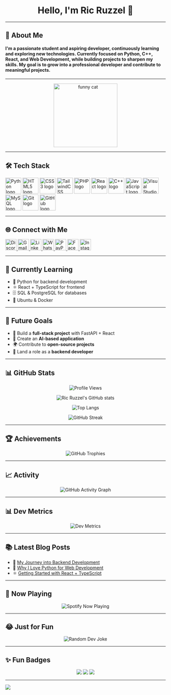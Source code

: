 <h1 align="center">Hello, I'm Ric Ruzzel 👋</h1>

---

<h2 align="left">🚀 About Me</h2>

<h4 align="left">
  I'm a passionate student and aspiring developer, continuously learning and exploring new technologies.  
  Currently focused on <b>Python, C++, React, and Web Development</b>, while building projects to sharpen my skills.  
  My goal is to grow into a professional developer and contribute to meaningful projects.
</h4>

---

<div align="center">
  <img height="200" src="https://media.tenor.com/E3MVEIoXf0cAAAAM/angry-cat.gif" alt="funny cat" />
</div>

---

<h2 align="left">🛠 Tech Stack</h2>

<div align="left">
  <img src="https://cdn.jsdelivr.net/gh/devicons/devicon/icons/python/python-original.svg" height="50" alt="Python logo" />
  <img src="https://cdn.jsdelivr.net/gh/devicons/devicon/icons/html5/html5-original.svg" height="50" alt="HTML5 logo" />
  <img src="https://cdn.jsdelivr.net/gh/devicons/devicon/icons/css3/css3-original.svg" height="50" alt="CSS3 logo" />
  <img src="https://cdn.jsdelivr.net/gh/devicons/devicon/icons/tailwindcss/tailwindcss-original-wordmark.svg" height="50" alt="TailwindCSS logo" />
  <img src="https://cdn.jsdelivr.net/gh/devicons/devicon/icons/php/php-original.svg" height="50" alt="PHP logo" />
  <img src="https://cdn.jsdelivr.net/gh/devicons/devicon/icons/react/react-original.svg" height="50" alt="React logo" />
  <img src="https://cdn.jsdelivr.net/gh/devicons/devicon/icons/cplusplus/cplusplus-original.svg" height="50" alt="C++ logo" />
  <img src="https://cdn.jsdelivr.net/gh/devicons/devicon/icons/javascript/javascript-original.svg" height="50" alt="JavaScript logo" />
  <img src="https://cdn.jsdelivr.net/gh/devicons/devicon/icons/visualstudio/visualstudio-plain.svg" height="50" alt="Visual Studio logo" />
  <img src="https://cdn.jsdelivr.net/gh/devicons/devicon/icons/mysql/mysql-original.svg" height="50" alt="MySQL logo" />
  <img src="https://cdn.jsdelivr.net/gh/devicons/devicon/icons/git/git-original.svg" height="50" alt="Git logo" />
  <img src="https://cdn.jsdelivr.net/gh/devicons/devicon/icons/github/github-original.svg" height="50" alt="GitHub logo" />
</div>

---

<h2 align="left">🌐 Connect with Me</h2>

<div align="left">
  <a href="https://discordapp.com/users/tashumii" target="_blank">
    <img src="https://img.shields.io/static/v1?message=Discord&logo=discord&label=&color=7289DA&logoColor=white&style=for-the-badge" height="35" alt="Discord" />
  </a>
  <a href="mailto:Ruzzel672@gmail.com" target="_blank">
    <img src="https://img.shields.io/static/v1?message=Gmail&logo=gmail&label=&color=D14836&logoColor=white&style=for-the-badge" height="35" alt="Gmail" />
  </a>
  <a href="https://www.linkedin.com/in/YOUR-LINKEDIN-USERNAME" target="_blank">
    <img src="https://img.shields.io/static/v1?message=LinkedIn&logo=linkedin&label=&color=0077B5&logoColor=white&style=for-the-badge" height="35" alt="LinkedIn" />
  </a>
  <a href="https://wa.me/YOUR-NUMBER" target="_blank">
    <img src="https://img.shields.io/static/v1?message=WhatsApp&logo=whatsapp&label=&color=25D366&logoColor=white&style=for-the-badge" height="35" alt="WhatsApp" />
  </a>
  <a href="https://www.paypal.me/YOUR-USERNAME" target="_blank">
    <img src="https://img.shields.io/static/v1?message=PayPal&logo=paypal&label=&color=00457C&logoColor=white&style=for-the-badge" height="35" alt="PayPal" />
  </a>
  <a href="https://www.facebook.com/ric.ruzzel.badlis/" target="_blank">
    <img src="https://img.shields.io/static/v1?message=Facebook&logo=facebook&label=&color=1877F2&logoColor=white&style=for-the-badge" height="35" alt="Facebook" />
  </a>
  <a href="https://www.instagram.com/YOUR-INSTAGRAM-USERNAME" target="_blank">
    <img src="https://img.shields.io/static/v1?message=Instagram&logo=instagram&label=&color=E4405F&logoColor=white&style=for-the-badge" height="35" alt="Instagram" />
  </a>
</div>

---

## 📖 Currently Learning

- 🐍 Python for backend development  
- ⚛️ React + TypeScript for frontend  
- 🗄️ SQL & PostgreSQL for databases  
- 🐧 Ubuntu & Docker  

---

## 🎯 Future Goals

- 🚀 Build a **full-stack project** with FastAPI + React  
- 🧠 Create an **AI-based application**  
- 🌍 Contribute to **open-source projects**  
- 💼 Land a role as a **backend developer**  

---

<h2 align="left">📊 GitHub Stats</h2>

<p align="center">
  <img src="https://komarev.com/ghpvc/?username=Tashumii&label=Profile%20Views&color=0e75b6&style=flat" alt="Profile Views" />
</p>

<div align="center">

  ![Ric Ruzzel's GitHub stats](https://github-readme-stats.vercel.app/api?username=Tashumii&show_icons=true&theme=tokyonight&hide_border=true)  

  ![Top Langs](https://github-readme-stats.vercel.app/api/top-langs/?username=Tashumii&layout=compact&theme=tokyonight&hide_border=true)  

  ![GitHub Streak](https://github-readme-streak-stats.herokuapp.com/?user=Tashumii&theme=tokyonight&hide_border=true)
</div>

---

<h2 align="left">🏆 Achievements</h2>

<p align="center">
  <img src="https://github-profile-trophy.vercel.app/?username=Tashumii&theme=tokyonight&no-frame=true&margin-w=4" alt="GitHub Trophies" />
</p>

---

<h2 align="left">📈 Activity</h2>

<p align="center">
  <img src="https://github-readme-activity-graph.vercel.app/graph?username=Tashumii&theme=tokyo-night&hide_border=true" alt="GitHub Activity Graph" />
</p>

---

<h2 align="left">📊 Dev Metrics</h2>

<p align="center">
  <img src="https://github-profile-summary-cards.vercel.app/api/cards/profile-details?username=Tashumii&theme=tokyonight" alt="Dev Metrics" />
</p>

---

<h2 align="left">📚 Latest Blog Posts</h2>

<!-- BLOG-POST-LIST:START -->
- 🚀 [My Journey into Backend Development](#)
- 🐍 [Why I Love Python for Web Development](#)
- ⚛️ [Getting Started with React + TypeScript](#)
<!-- BLOG-POST-LIST:END -->

---

<h2 align="left">🎵 Now Playing</h2>

<p align="center">
  <img src="https://novatorem.vercel.app/api/spotify" alt="Spotify Now Playing" />
</p>

---

<h2 align="left">😂 Just for Fun</h2>

<p align="center">
  <img src="https://readme-jokes.vercel.app/api?theme=tokyonight" alt="Random Dev Joke" />
</p>

---

<h2 align="left">✨ Fun Badges</h2>

<p align="center">
  <img src="https://img.shields.io/badge/Coding-Late%20Night%20Hacker-blue?style=for-the-badge&logo=github" />
  <img src="https://img.shields.io/badge/Coffee-Fueled%20Developer-brown?style=for-the-badge&logo=buymeacoffee" />
  <img src="https://img.shields.io/badge/Open%20Source-Lover-green?style=for-the-badge&logo=opensourceinitiative" />
</p>

---

<img src="https://capsule-render.vercel.app/api?type=waving&color=gradient&height=120&section=footer"/>
